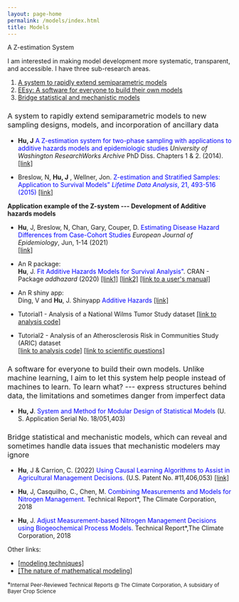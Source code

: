 ```yaml
---
layout: page-home
permalink: /models/index.html
title: Models
---
```

A Z-estimation System

I am interested in making model development more systematic, transparent, and accessible. I have three sub-research areas. 



1. [A system to rapidly extend semiparametric models](#Z-system)
2. [EEsy: A software for everyone to build their own models](#EEsy)
3. [Bridge statistical and mechanistic models](#combine)<br/>

<h3 style="font-weight: normal"> A system to rapidly extend semiparametric models to new sampling designs, models, and incorporation of ancillary data <a name="Z-system"></a> </h3>


   - **Hu, J** <span style=" color: blue;"> A Z-estimation system for two-phase sampling with applications to additive hazards models and epidemiologic studies </span> *University of Washington ResearchWorks Archive* PhD Diss. Chapters 1 & 2. (2014).
[[link]](https://digital.lib.washington.edu/researchworks/handle/1773/27427) 

   - Breslow, N, **Hu, J** , Wellner, Jon.  <span style=" color: blue;"> Z-estimation and Stratified Samples: Application to Survival Models” *Lifetime Data Analysis*, 21, 493-516 (2015)</span> [[link]](https://www.ncbi.nlm.nih.gov/pmc/articles/PMC4503541/)

**Application example of the Z-system --- Development of Additive hazards models**
   
   -  **Hu**, J,  Breslow, N, Chan, Gary, Couper, D. <span style=" color: blue;">Estimating Disease Hazard Differences from Case-Cohort Studies </span>  *European Journal of Epidemiology*, Jun, 1-14 (2021) <br/> [[link]](https://link.springer.com/article/10.1007/s10654-021-00739-3)

   - An R package:<br/>
   **Hu**, J. <span style=" color: blue;">Fit Additive Hazards Models for Survival Analysis"</span>. CRAN - Package *addhazard* (2020) [[link1]](https://github.com/katehu/addhazard) [[link2]](https://cran.r-project.org/web/packages/addhazard/index.html)
[[link to a user's manual]](https://cran.r-project.org/web/packages/addhazard/addhazard.pdf)

   - An R shiny app:<br/>
Ding, V and **Hu**, J. Shinyapp <span style=" color: blue;">Additive Hazards </span> [[link]](https://addhazard.shinyapps.io/addhazard_shiny/?_ga=2.22828659.979974368.1670686069-1357428355.1670686069) 
   
   - Tutorial1 - Analysis of a National Wilms Tumor Study dataset [[link to analysis code]](https://www.mn.uio.no/math/english/research/groups/statistics-data-science/handbook-of-case-control-studies/chapter-17/bc_ah_analysis_for_table_17.4.html)

  - Tutorial2 - Analysis of an Atherosclerosis Risk in Communities Study (ARIC) dataset  
[[link to analysis code]](https://static-content.springer.com/esm/art%3A10.1007%2Fs10654-021-00739-3/MediaObjects/10654_2021_739_MOESM1_ESM.pdf) [[link to scientific questions]](https://link.springer.com/article/10.1007/s10654-021-00739-3)

<h3 style="font-weight: normal"> A software for everyone to build their own models. Unlike  machine learning, I aim to let this system help people instead of machines to learn. To learn what? --- express structures behind data, the limitations and sometimes danger from imperfect data <a name="Z-system"></a> </h3>

   - **Hu, J**. <span style=" color: blue;">System and Method for Modular Design of Statistical Models </span> (U. S. Application Serial No. 18/051,403) 


<h3 style="font-weight: normal">Bridge statistical and mechanistic models, which can reveal and sometimes handle data issues that mechanistic modelers may ignore <a name="combine"></a> </h3>

   - **Hu**, J & Carrion, C. (2022) <span style=" color: blue;"> Using Causal Learning Algorithms to Assist in
Agricultural Management Decisions. </span> (U.S. Patent No. #11,406,053) [[link]](https://uspto.report/patent/grant/11,406,053)<br/>
   
   - **Hu**, J, Casquilho, C., Chen, M. <span style=" color: blue;"> Combining Measurements and Models for
Nitrogen Management.</span> Technical Report*, The Climate Corporation, 2018 
   
   - **Hu**, J. <span style=" color: blue;"> Adjust Measurement-based Nitrogen Management Decisions using
Biogeochemical Process Models.</span> Technical Report*,The Climate Corporation, 2018



   
Other links:

- [[modeling techniques]](https://fab.cba.mit.edu/classes/864.23/people/Kate/index.html) 
- [[The nature of mathematical modeling]](https://fab.cba.mit.edu/classes/864.23/) 


   






*<small>Internal Peer-Reviewed Technical Reports @ The Climate Corporation, A subsidary of Bayer Crop Science <small> <br/>
   
   

      
   

